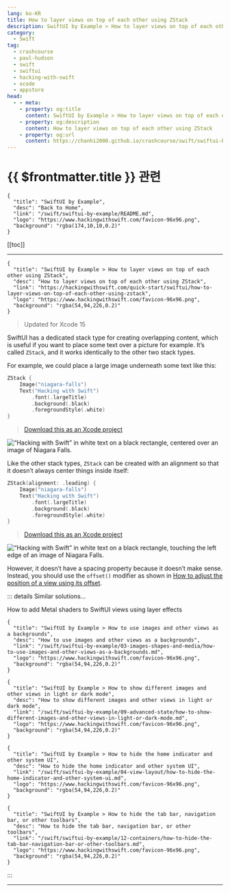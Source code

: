 ```yaml
---
lang: ko-KR
title: How to layer views on top of each other using ZStack
description: SwiftUI by Example > How to layer views on top of each other using ZStack
category:
  - Swift
tag: 
  - crashcourse
  - paul-hudson
  - swift
  - swiftui
  - hacking-with-swift
  - xcode
  - appstore
head:
  - - meta:
    - property: og:title
      content: SwiftUI by Example > How to layer views on top of each other using ZStack
    - property: og:description
      content: How to layer views on top of each other using ZStack
    - property: og:url
      content: https://chanhi2000.github.io/crashcourse/swift/swiftui-by-example/05-stacks-grids-scrollviews/how-to-layer-views-on-top-of-each-other-using-zstack.html
---
```


# {{ $frontmatter.title }} 관련

```component VPCard
{
  "title": "SwiftUI by Example",
  "desc": "Back to Home",
  "link": "/swift/swiftui-by-example/README.md",
  "logo": "https://www.hackingwithswift.com/favicon-96x96.png",
  "background": "rgba(174,10,10,0.2)"
}
```

[[toc]]

---

```component VPCard
{
  "title": "SwiftUI by Example > How to layer views on top of each other using ZStack",
  "desc": "How to layer views on top of each other using ZStack",
  "link": "https://hackingwithswift.com/quick-start/swiftui/how-to-layer-views-on-top-of-each-other-using-zstack",
  "logo": "https://www.hackingwithswift.com/favicon-96x96.png",
  "background": "rgba(54,94,226,0.2)"
}
```

> Updated for Xcode 15

SwiftUI has a dedicated stack type for creating overlapping content, which is useful if you want to place some text over a picture for example. It’s called `ZStack`, and it works identically to the other two stack types.

For example, we could place a large image underneath some text like this:

```swift
ZStack {
    Image("niagara-falls")
    Text("Hacking with Swift")
        .font(.largeTitle)
        .background(.black)
        .foregroundStyle(.white)
}
```

> [<FontIcon icon="fas fa-file-zipper"/>Download this as an Xcode project](https://www.hackingwithswift.com/files/projects/swiftui/how-to-layer-views-on-top-of-each-other-using-zstack-1.zip)

![“Hacking with Swift” in white text on a black rectangle, centered over an image of Niagara Falls.](https://www.hackingwithswift.com/img/books/quick-start/swiftui/how-to-layer-views-on-top-of-each-other-using-zstack-1~dark.png)

Like the other stack types, `ZStack` can be created with an alignment so that it doesn’t always center things inside itself:

```swift
ZStack(alignment: .leading) {
    Image("niagara-falls")
    Text("Hacking with Swift")
        .font(.largeTitle)
        .background(.black)
        .foregroundStyle(.white)
}
```

> [<FontIcon icon="fas fa-file-zipper"/>Download this as an Xcode project](https://www.hackingwithswift.com/files/projects/swiftui/how-to-layer-views-on-top-of-each-other-using-zstack-2.zip)

![“Hacking with Swift” in white text on a black rectangle, touching the left edge of an image of Niagara Falls.](https://www.hackingwithswift.com/img/books/quick-start/swiftui/how-to-layer-views-on-top-of-each-other-using-zstack-2~dark.png)

However, it doesn’t have a spacing property because it doesn’t make sense. Instead, you should use the `offset()` modifier as shown in [How to adjust the position of a view using its offset](/swift/swiftui-by-example/16-transforming-views/how-to-adjust-the-position-of-a-view-using-its-offset.md).

::: details Similar solutions…

How to add Metal shaders to SwiftUI views using layer effects <!-- TODO: add VPCard -->

```component VPCard
{
  "title": "SwiftUI by Example > How to use images and other views as a backgrounds",
  "desc": "How to use images and other views as a backgrounds",
  "link": "/swift/swiftui-by-example/03-images-shapes-and-media/how-to-use-images-and-other-views-as-a-backgrounds.md",
  "logo": "https://www.hackingwithswift.com/favicon-96x96.png",
  "background": "rgba(54,94,226,0.2)"
}
```

```component VPCard
{
  "title": "SwiftUI by Example > How to show different images and other views in light or dark mode",
  "desc": "How to show different images and other views in light or dark mode",
  "link": "/swift/swiftui-by-example/09-advanced-state/how-to-show-different-images-and-other-views-in-light-or-dark-mode.md",
  "logo": "https://www.hackingwithswift.com/favicon-96x96.png",
  "background": "rgba(54,94,226,0.2)"
}
```

```component VPCard
{
  "title": "SwiftUI by Example > How to hide the home indicator and other system UI",
  "desc": "How to hide the home indicator and other system UI",
  "link": "/swift/swiftui-by-example/04-view-layout/how-to-hide-the-home-indicator-and-other-system-ui.md",
  "logo": "https://www.hackingwithswift.com/favicon-96x96.png",
  "background": "rgba(54,94,226,0.2)"
}
```

```component VPCard
{
  "title": "SwiftUI by Example > How to hide the tab bar, navigation bar, or other toolbars",
  "desc": "How to hide the tab bar, navigation bar, or other toolbars",
  "link": "/swift/swiftui-by-example/12-containers/how-to-hide-the-tab-bar-navigation-bar-or-other-toolbars.md",
  "logo": "https://www.hackingwithswift.com/favicon-96x96.png",
  "background": "rgba(54,94,226,0.2)"
}
```

:::

---

<TagLinks />